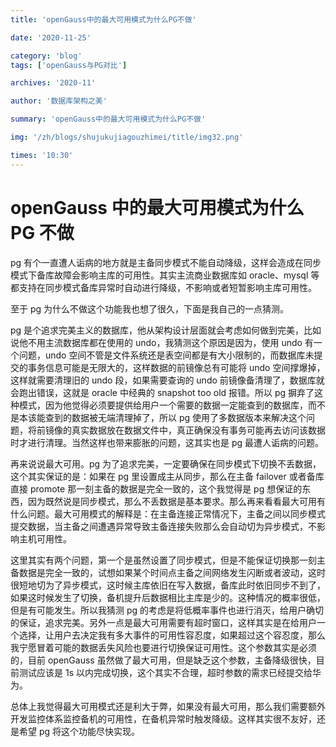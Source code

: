 ```yaml
---
title: 'openGauss中的最大可用模式为什么PG不做'

date: '2020-11-25'

category: 'blog'
tags: ['openGauss与PG对比']

archives: '2020-11'

author: '数据库架构之美'

summary: 'openGauss中的最大可用模式为什么PG不做'

img: '/zh/blogs/shujukujiagouzhimei/title/img32.png'

times: '10:30'
---
```


# openGauss 中的最大可用模式为什么 PG 不做<a name="ZH-CN_TOPIC_0293240561"></a>

pg 有个一直遭人诟病的地方就是主备同步模式不能自动降级，这样会造成在同步模式下备库故障会影响主库的可用性。其实主流商业数据库如 oracle、mysql 等都支持在同步模式备库异常时自动进行降级，不影响或者短暂影响主库可用性。

至于 pg 为什么不做这个功能我也想了很久，下面是我自己的一点猜测。

pg 是个追求完美主义的数据库，他从架构设计层面就会考虑如何做到完美，比如说他不用主流数据库都在使用的 undo，我猜测这个原因是因为，使用 undo 有一个问题，undo 空间不管是文件系统还是表空间都是有大小限制的，而数据库未提交的事务信息可能是无限大的，这样数据的前镜像总有可能将 undo 空间撑爆掉，这样就需要清理旧的 undo 段，如果需要查询的 undo 前镜像备清理了，数据库就会跑出错误，这就是 oracle 中经典的 snapshot too old 报错。所以 pg 摒弃了这种模式，因为他觉得必须要提供给用户一个需要的数据一定能查到的数据库，而不是本该能查到的数据被无端清理掉了，所以 pg 使用了多数据版本来解决这个问题，将前镜像的真实数据放在数据文件中，真正确保没有事务可能再去访问该数据时才进行清理。当然这样也带来膨胀的问题，这其实也是 pg 最遭人诟病的问题。

再来说说最大可用。pg 为了追求完美，一定要确保在同步模式下切换不丢数据，这个其实保证的是：如果在 pg 里设置成主从同步，那么在主备 failover 或者备库直接 promote 那一刻主备的数据是完全一致的，这个我觉得是 pg 想保证的东西，因为既然说是同步模式，那么不丢数据是基本要求。那么再来看看最大可用有什么问题。最大可用模式的解释是：在主备连接正常情况下，主备之间以同步模式提交数据，当主备之间遭遇异常导致主备连接失败那么会自动切为异步模式，不影响主机可用性。

这里其实有两个问题，第一个是虽然设置了同步模式，但是不能保证切换那一刻主备数据是完全一致的，试想如果某个时间点主备之间网络发生闪断或者波动，这时很短地切为了异步模式，这时候主库依旧在写入数据，备库此时依旧同步不到了，如果这时候发生了切换，备机提升后数据相比主库是少的。这种情况的概率很低，但是有可能发生。所以我猜测 pg 的考虑是将低概率事件也进行消灭，给用户确切的保证，追求完美。另外一点是最大可用需要有超时窗口，这样其实是在给用户一个选择，让用户去决定我有多大事件的可用性容忍度，如果超过这个容忍度，那么我宁愿冒着可能的数据丢失风险也要进行切换保证可用性。这个参数其实是必须的，目前 openGauss 虽然做了最大可用，但是缺乏这个参数，主备降级很快，目前测试应该是 1s 以内完成切换，这个其实不合理，超时参数的需求已经提交给华为。

总体上我觉得最大可用模式还是利大于弊，如果没有最大可用，那么我们需要额外开发监控体系监控备机的可用性，在备机异常时触发降级。这样其实很不友好，还是希望 pg 将这个功能尽快实现。
